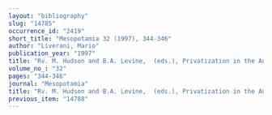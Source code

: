 ```yaml
---
layout: "bibliography"
slug: "14785"
occurrence_id: "2419"
short_title: "Mesopotamia 32 (1997), 344-346"
author: "Liverani, Mario"
publication_year: "1997"
title: "Rv. M. Hudson and B.A. Levine,  (eds.), Privatization in the Ancient Near East and Classical World (Cambridge)"
volume_no_: "32"
pages: "344-346"
journal: "Mesopotamia"
title: "Rv. M. Hudson and B.A. Levine,  (eds.), Privatization in the Ancient Near East and Classical World (Cambridge)"
previous_item: "14788"
---
```

